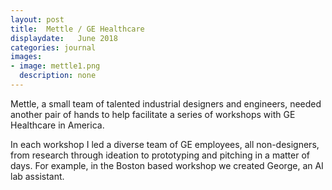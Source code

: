 ```yaml
---
layout: post
title:  Mettle / GE Healthcare
displaydate:   June 2018
categories: journal
images:
- image: mettle1.png
  description: none
---
```

<!-- - image: mettle2.png
  description: none -->
Mettle, a small team of talented industrial designers and engineers, needed another pair of hands to help facilitate a series of workshops with GE Healthcare in America.

In each workshop I led a diverse team of GE employees, all non-designers, from research through ideation to prototyping and pitching in a matter of days. For example, in the Boston based workshop we created George, an AI lab assistant.
